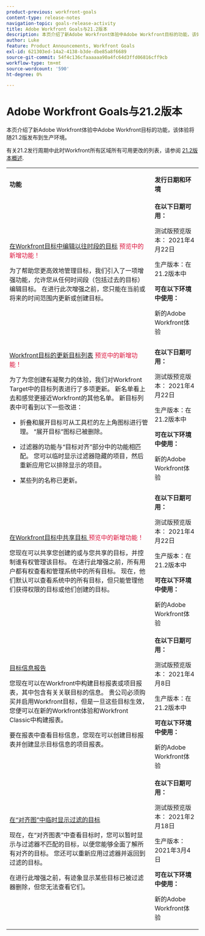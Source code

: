 ```yaml
---
product-previous: workfront-goals
content-type: release-notes
navigation-topic: goals-release-activity
title: Adobe Workfront Goals与21.2版本
description: 本页介绍了新Adobe Workfront体验中Adobe Workfront目标的功能，该体验将随21.2版发布到生产环境。
author: Luke
feature: Product Announcements, Workfront Goals
exl-id: 621303ed-14a2-4138-b3de-dbe85a8f6689
source-git-commit: 54f4c136cfaaaaaa90a4fc64d3ffd06816cff9cb
workflow-type: tm+mt
source-wordcount: '590'
ht-degree: 0%

---
```


# Adobe Workfront Goals与21.2版本

本页介绍了新Adobe Workfront体验中Adobe Workfront目标的功能，该体验将随21.2版发布到生产环境。

有关21.2发行周期中此时Workfront所有区域所有可用更改的列表，请参阅 [21.2版本概述](../../../../product-announcements/product-releases/21.2-release-activity/21-2-release-overview.md).

<table style="table-layout:auto"> 
 <col> 
 <col> 
 <tbody> 
  <tr> 
   <td> <p><strong>功能</strong> </p> </td> 
   <td> <p><strong>发行日期和环境</strong> </p> </td> 
  </tr> 
  <tr data-mc-conditions=""> 
   <td> <p><a href="../../../../product-announcements/product-releases/goals-release-activity/goals-21.2-release/goals-apr-19.md#top" class="MCXref xref" xrefformat="{para}">在Workfront目标中编辑以往时段的目标</a> <span class="uitext" style="color: #dc143c;">预览中的新增功能！</span></p> <p>为了帮助您更高效地管理目标，我们引入了一项增强功能，允许您从任何时间段（包括过去的目标）编辑目标。 在进行此次增强之前，您只能在当前或将来的时间范围内更新或创建目标。</p> </td> 
   <td><strong>在以下日期可用：</strong> <p>测试版预览版本： 2021年4月22日</p> <p>生产版本：在21.2版本中</p> <p><strong>可在以下环境中使用：</strong> </p> <p>新的Adobe Workfront体验 </p> </td> 
  </tr> 
  <tr data-mc-conditions=""> 
   <td> <p><a href="../../../../product-announcements/product-releases/goals-release-activity/goals-21.2-release/goals-apr-19.md#an" class="MCXref xref" xrefformat="{para}">Workfront目标的更新目标列表</a> <span class="uitext" style="color: #dc143c;">预览中的新增功能！</span></p> <p>为了为您创建有凝聚力的体验，我们对Workfront Target中的目标列表进行了多项更新。 新名单看上去和感觉更接近Workfront的其他名单。 新目标列表中可看到以下一些改进：</p> 
    <ul> 
     <li> <p>折叠和展开目标可从工具栏的左上角图标进行管理。 “展开目标”图标已被删除。</p> </li> 
     <li> <p>过滤器的功能与“目标对齐”部分中的功能相匹配。 您可以临时显示过滤器隐藏的项目，然后重新应用它以排除显示的项目。</p> </li> 
     <li> <p>某些列的名称已更新。</p> </li> 
    </ul> </td> 
   <td><strong>在以下日期可用：</strong> <p>测试版预览版本： 2021年4月22日</p> <p>生产版本：在21.2版本中</p> <p><strong>可在以下环境中使用：</strong> </p> <p>新的Adobe Workfront体验 </p> </td> 
  </tr> 
  <tr data-mc-conditions=""> 
   <td> <p><a href="../../../../product-announcements/product-releases/goals-release-activity/goals-21.2-release/goals-apr-19.md#share" class="MCXref xref" xrefformat="{para}">在Workfront目标中共享目标 </a> <span class="uitext" style="color: #dc143c;">预览中的新增功能！</span></p> <p>您现在可以共享您创建的或与您共享的目标，并控制谁有权管理该目标。 在进行此增强之前，所有用户都有权查看和管理系统中的所有目标。 现在，他们默认可以查看系统中的所有目标，但只能管理他们获得权限的目标或他们创建的目标。</p> </td> 
   <td><strong>在以下日期可用：</strong> <p>测试版预览版本： 2021年4月22日</p> <p>生产版本：在21.2版本中</p> <p><strong>可在以下环境中使用：</strong> </p> <p>新的Adobe Workfront体验 </p> </td> 
  </tr> 
  <tr data-mc-conditions=""> 
   <td> <p><a href="../../../../product-announcements/product-releases/goals-release-activity/goals-21.2-release/goals-apr-5.md#top" class="MCXref xref" xrefformat="{para}">目标信息报告</a> </p> <p>您现在可以在Workfront中构建目标报表或项目报表，其中包含有关关联目标的信息。 贵公司必须购买并启用Workfront目标，但是一旦这些目标生效，您便可以在新的Workfront体验和Workfront Classic中构建报表。</p> <p>要在报表中查看目标信息，您现在可以创建目标报表并创建显示目标信息的项目报表。</p> </td> 
   <td><strong>在以下日期可用：</strong> <p>测试版预览版本： 2021年4月8日</p> <p>生产版本：在21.2版本中</p> <p><strong>可在以下环境中使用：</strong> </p> <p>新的Adobe Workfront体验 </p> </td> 
  </tr> 
  <tr data-mc-conditions=""> 
   <td> <p><a href="../../../../product-announcements/product-releases/goals-release-activity/goals-21.2-release/goals-feb-15.md#top" class="MCXref xref" xrefformat="{para}">在“对齐图”中临时显示过滤的目标</a> </p> <p>现在，在“对齐图表”中查看目标时，您可以暂时显示与过滤器不匹配的目标，以便您能够全面了解所有对齐的目标。 您还可以重新应用过滤器并返回到过滤的目标。</p> <p>在进行此增强之前，有迹象显示某些目标已被过滤器删除，但您无法查看它们。</p> </td> 
   <td><strong>在以下日期可用：</strong> <p>测试版预览版本： 2021年2月18日</p> <p>生产版本： 2021年3月4日</p> <p><strong>可在以下环境中使用：</strong> </p> <p>新的Adobe Workfront体验 </p> </td> 
  </tr> 
 </tbody> 
</table>
